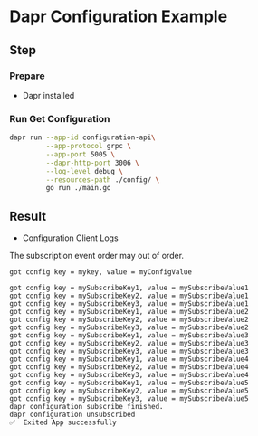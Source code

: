 # Dapr Configuration Example

## Step

### Prepare

- Dapr installed

### Run Get Configuration

<!-- STEP
name: Run Configuration Client
output_match_mode: substring
match_order: none
expected_stdout_lines:
  - '== APP == got config key = mykey, value = myConfigValue'
  - '== APP == got config key = mySubscribeKey1, value = mySubscribeValue1'
  - '== APP == got config key = mySubscribeKey2, value = mySubscribeValue1'
  - '== APP == got config key = mySubscribeKey3, value = mySubscribeValue1'
  - '== APP == got config key = mySubscribeKey1, value = mySubscribeValue2'
  - '== APP == got config key = mySubscribeKey2, value = mySubscribeValue2'
  - '== APP == got config key = mySubscribeKey3, value = mySubscribeValue2'
  - '== APP == got config key = mySubscribeKey1, value = mySubscribeValue3'
  - '== APP == got config key = mySubscribeKey2, value = mySubscribeValue3'
  - '== APP == get config key = mySubscribeKey3, value = mySubscribeValue3'
  - '== APP == dapr configuration subscribe finished.'
background: false
sleep: 40
-->

```bash
dapr run --app-id configuration-api\
         --app-protocol grpc \
         --app-port 5005 \
         --dapr-http-port 3006 \
         --log-level debug \
         --resources-path ./config/ \
         go run ./main.go
```

<!-- END_STEP -->


## Result
- Configuration Client Logs

The subscription event order may out of order.

```
got config key = mykey, value = myConfigValue

got config key = mySubscribeKey1, value = mySubscribeValue1 
got config key = mySubscribeKey2, value = mySubscribeValue1 
got config key = mySubscribeKey3, value = mySubscribeValue1 
got config key = mySubscribeKey1, value = mySubscribeValue2 
got config key = mySubscribeKey2, value = mySubscribeValue2 
got config key = mySubscribeKey3, value = mySubscribeValue2 
got config key = mySubscribeKey1, value = mySubscribeValue3 
got config key = mySubscribeKey2, value = mySubscribeValue3 
got config key = mySubscribeKey3, value = mySubscribeValue3 
got config key = mySubscribeKey1, value = mySubscribeValue4 
got config key = mySubscribeKey2, value = mySubscribeValue4 
got config key = mySubscribeKey3, value = mySubscribeValue4 
got config key = mySubscribeKey1, value = mySubscribeValue5 
got config key = mySubscribeKey2, value = mySubscribeValue5 
got config key = mySubscribeKey3, value = mySubscribeValue5 
dapr configuration subscribe finished.
dapr configuration unsubscribed
✅  Exited App successfully

```
